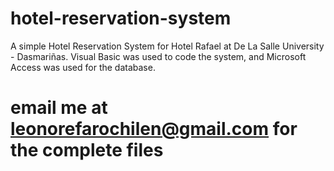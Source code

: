 # hotel-reservation-system
A simple Hotel Reservation System for Hotel Rafael at De La Salle University - Dasmariñas. Visual Basic was used to code the system, and Microsoft Access was used for the database.
# email me at leonorefarochilen@gmail.com for the complete files
